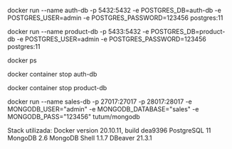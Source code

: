 
docker run --name auth-db -p 5432:5432 -e POSTGRES_DB=auth-db -e POSTGRES_USER=admin -e POSTGRES_PASSWORD=123456 postgres:11

docker run --name product-db -p 5433:5432 -e POSTGRES_DB=product-db -e POSTGRES_USER=admin -e POSTGRES_PASSWORD=123456 postgres:11

docker ps 

docker container stop auth-db

docker container stop product-db

docker run --name sales-db -p 27017:27017 -p 28017:28017 -e MONGODB_USER="admin" -e MONGODB_DATABASE="sales" -e MONGODB_PASS="123456" tutum/mongodb

Stack utilizada:
Docker version 20.10.11, build dea9396
PostgreSQL 11
MongoDB 2.6
MongoDB Shell 1.1.7
DBeaver 21.3.1

